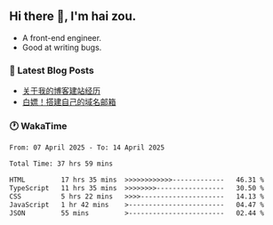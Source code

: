 ## Hi there 👋, I'm hai zou.

- A front-end engineer.
- Good at writing bugs.

### 📖 Latest Blog Posts
<!-- BLOG-POST-LIST:START -->
- [关于我的博客建站经历](https://www.izou.top/2025/01/blog-site-build/)
- [白嫖！搭建自己的域名邮箱](https://www.izou.top/2025/01/domain-mail/)
<!-- BLOG-POST-LIST:END -->

### 🕐 WakaTime
<!--START_SECTION:waka-->

```txt
From: 07 April 2025 - To: 14 April 2025

Total Time: 37 hrs 59 mins

HTML         17 hrs 35 mins  >>>>>>>>>>>>-------------   46.31 %
TypeScript   11 hrs 35 mins  >>>>>>>>-----------------   30.50 %
CSS          5 hrs 22 mins   >>>>---------------------   14.13 %
JavaScript   1 hr 42 mins    >------------------------   04.47 %
JSON         55 mins         >------------------------   02.44 %
```

<!--END_SECTION:waka-->
